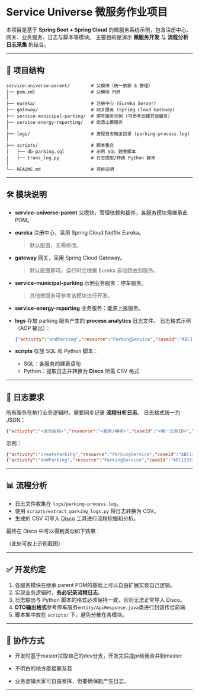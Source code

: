 

# Service Universe 微服务作业项目

本项目是基于 **Spring Boot + Spring Cloud** 的微服务系统示例，包含注册中心、网关、业务服务、日志与脚本等模块。
主要目的是演示 **微服务开发** 与 **流程分析日志采集** 的结合。

---

## 📂 项目结构

```
service-universe-parent/        # 父模块（统一依赖 & 管理）
│── pom.xml                     # 父模块 POM
│
├── eureka/                     # 注册中心 (Eureka Server)
├── gateway/                    # 网关服务 (Spring Cloud Gateway)
├── service-municipal-parking/  # 停车服务示例 (可参考创建其他服务)
├── service-energy-reporting/   # 能源上报服务
│
├── logs/                       # 进程日志输出目录 (parking-process.log)
│
├── scripts/                    # 脚本集合
│   ├── db-parking.sql          # 示例 SQL 建表脚本
│   ├── trans_log.py            # 日志提取/转换 Python 脚本
│
└── README.md                   # 项目说明
```

---

## 🛠️ 模块说明

* **service-universe-parent**
  父模块，管理依赖和插件，各服务模块需继承此 POM。

* **eureka**
  注册中心，采用 Spring Cloud Netflix Eureka。

  > 默认配置，无需修改。

* **gateway**
  网关，采用 Spring Cloud Gateway。

  > 默认配置即可。运行时会根据 Eureka 自动路由到服务。

* **service-municipal-parking**
  示例业务服务：停车服务。

  > 其他微服务可参考该模块进行开发。

* **service-energy-reporting**
  业务服务：能源上报服务。



* **logs**
  存放 parking 服务产生的 **process analytics** 日志文件。
  日志格式示例（AOP 输出）：

  ```json
  {"activity":"endParking","resource":"ParkingService","caseId":"ABC12333","timestamp":"2025-09-25T19:28:19.650373400"}
  ```

* **scripts**
  存放 SQL 和 Python 脚本：

  * SQL：各服务的建表语句
  * Python：提取日志并转换为 **Disco** 所需 CSV 格式

---

## 📝 日志要求

所有服务在执行业务逻辑时，需要同步记录 **流程分析日志**。
日志格式统一为 JSON：

```json
{"activity":"<活动名称>","resource":"<服务/模块>","caseId":"<唯一业务ID>","timestamp":"<时间戳>"}
```

示例：

```json
{"activity":"createParking","resource":"ParkingService","caseId":"ABC12333","timestamp":"2025-09-25T19:25:10.324931200"}
{"activity":"endParking","resource":"ParkingService","caseId":"ABC12333","timestamp":"2025-09-25T19:28:19.650373400"}
```

---

## 📊 流程分析

* 日志文件收集在 `logs/parking-process.log`。
* 使用 `scripts/extract_parking_logs.py` 将日志转换为 CSV。
* 生成的 CSV 可导入 [Disco](https://fluxicon.com/disco/) 工具进行流程挖掘和分析。

最终在 Disco 中可以得到类似如下效果：

（此处可放上示例截图）

---

## ✅ 开发约定

1. 各服务模块在继承 parent POM的基础上可以自由扩展实现自己逻辑。
2. 实现业务逻辑时，**务必记录流程日志**。
3. 日志输出与 Python 脚本的格式必须保持一致，否则无法正常导入 Disco。
4. **DTO输出格式**参考停车服务`entity/ApiResponse.java`类进行封装传给前端
5. 脚本集中放在 `scripts/` 下，避免分散在各模块。


---

## 🤝 协作方式

* 开发时基于master拉取自己的dev分支，开发完后提pr给我合并到master
* 不明白的地方直接联系我

* 业务逻辑大家可自由发挥，但要确保能产生日志。

---

